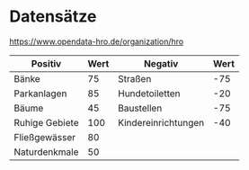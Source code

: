 # Datensätze
https://www.opendata-hro.de/organization/hro

Positiv|Wert|Negativ|Wert
--|--|--|--
Bänke|75| Straßen|-75
Parkanlagen|85|Hundetoiletten|-20
Bäume|45| Baustellen|-75
Ruhige Gebiete|100| Kindereinrichtungen|-40
Fließgewässer|80||
Naturdenkmale|50||

